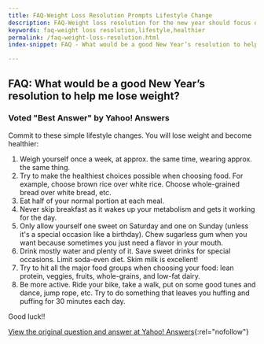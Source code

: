 ```yaml
---
title: FAQ-Weight Loss Resolution Prompts Lifestyle Change
description: FAQ-Weight loss resolution for the new year should focus on lifestyle changes that involve healthier habits such as regular exercise and proper nutrition.
keywords: faq-weight loss resolution,lifestyle,healthier
permalink: /faq-weight-loss-resolution.html
index-snippet: FAQ - What would be a good New Year’s resolution to help me lose weight? Voted "Best Answer" by Yahoo! Answers

---
```


## FAQ: What would be a good New Year’s resolution to help me lose weight?

### Voted "Best Answer" by Yahoo! Answers

Commit to these simple lifestyle changes. You will lose weight and become healthier:

1. Weigh yourself once a week, at approx. the same time, wearing approx. the same thing.
2. Try to make the healthiest choices possible when choosing food. For example, choose brown rice over white rice. Choose whole-grained bread over white bread, etc. 
3. Eat half of your normal portion at each meal.
4. Never skip breakfast as it wakes up your metabolism and gets it working for the day.
5. Only allow yourself one sweet on Saturday and one on Sunday (unless it's a special occasion like a birthday). Chew sugarless gum when you want because sometimes you just need a flavor in your mouth.
6. Drink mostly water and plenty of it. Save sweet drinks for special occasions. Limit soda-even diet. Skim milk is excellent!
7. Try to hit all the major food groups when choosing your food: lean protein, veggies, fruits, whole-grains, and low-fat dairy.
8. Be more active. Ride your bike, take a walk, put on some good tunes and dance, jump rope, etc. Try to do something that leaves you huffing and puffing for 30 minutes each day. 

Good luck!!

[View the original question and answer at Yahoo! Answers](http://answers.yahoo.com/question/?qid=20081221115805AAmIDuH){:rel="nofollow"}